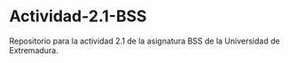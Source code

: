 # Actividad-2.1-BSS
Repositorio para la actividad 2.1 de la asignatura BSS de la Universidad de Extremadura.
